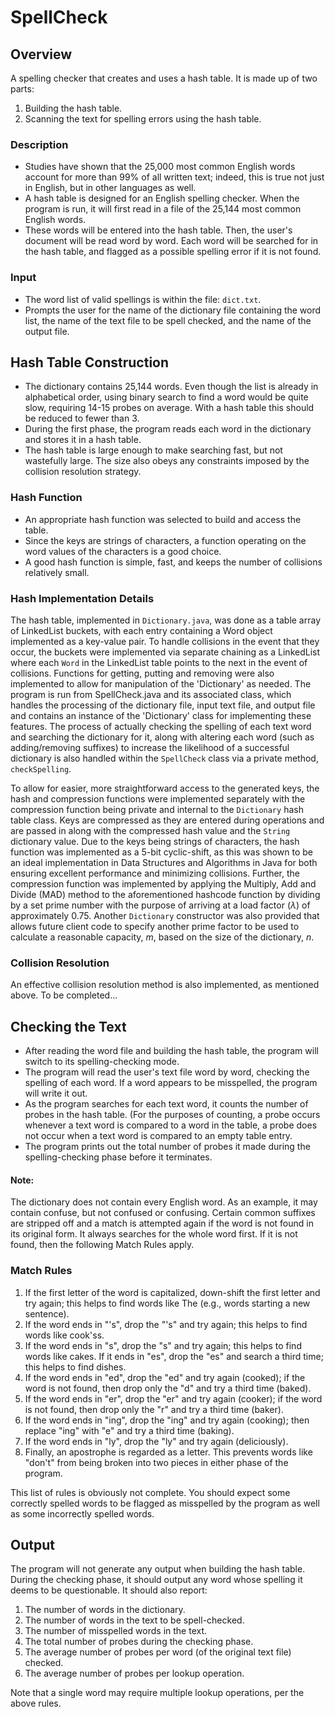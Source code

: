 # SpellCheck
## Overview 
A spelling checker that creates and uses a hash table. It is made up of two parts: 
  1. Building the hash table.
  2. Scanning the text for spelling errors using the hash table. 


### Description 
  * Studies have shown that the 25,000 most common English words account for more than 99% of all written text; indeed, this is true not just in English, but in other languages as well. 
  * A hash table is designed for an English spelling checker. When the program is run, it will first read in a file of the 25,144 most common English words.
  * These words will be entered into the hash table. Then, the user's document will be read word by word. Each word will be searched for in the hash table, and flagged as a possible spelling error if it is not found. 

### Input 
  * The word list of valid spellings is within the file: `dict.txt`.
  * Prompts the user for the name of the dictionary file containing the word list, the name of the text file to be spell checked, and the name of the output file.

## Hash Table Construction 
  * The dictionary contains 25,144 words. Even though the list is already in alphabetical order, using binary search to find a word would be quite slow, requiring 14-15 probes on average. With a hash table this should be reduced to fewer than 3. 
  * During the first phase, the program reads each word in the dictionary and stores it in a hash table.
  * The hash table is large enough to make searching fast, but not wastefully large. The size also obeys any constraints imposed by the collision resolution strategy. 

### Hash Function 
  * An appropriate hash function was selected to build and access the table.
  * Since the keys are strings of characters, a function operating on the word values of the characters is a good choice.
  * A good hash function is simple, fast, and keeps the number of collisions relatively small. 

### Hash Implementation Details
The hash table, implemented in `Dictionary.java`, was done as a table array of LinkedList buckets, with each entry containing a Word object implemented as a key-value pair. To handle collisions in the event that they occur, the buckets were implemented via separate chaining as a LinkedList where each `Word` in the LinkedList table points to the next in the event of collisions. Functions for getting, putting and removing were also implemented to allow for manipulation of the 'Dictionary' as needed. The program is run from SpellCheck.java and its associated class, which handles the processing of the dictionary file, input text file, and output file and contains an instance of the 'Dictionary' class for implementing these features. The process of actually checking the spelling of each text word and searching the dictionary for it, along with altering each word (such as adding/removing suffixes) to increase the likelihood of a successful dictionary is also handled within the `SpellCheck` class via a private method, `checkSpelling`.

To allow for easier, more straightforward access to the generated keys, the hash and compression functions were implemented separately with the compression function being private and internal to the `Dictionary` hash table class. Keys are compressed as they are entered during operations and are passed in along with the compressed hash value and the `String` dictionary value. Due to the keys being strings of characters, the hash function was implemented as a 5-bit cyclic-shift, as this was shown to be an ideal implementation in Data Structures and Algorithms in Java for both ensuring excellent performance and minimizing collisions. Further, the compression function was implemented by applying the Multiply, Add and Divide (MAD) method to the aforementioned hashcode function by dividing by a set prime number with the purpose of arriving at a load factor (*λ*) of approximately 0.75. Another `Dictionary` constructor was also provided that allows future client code to specify another prime factor to be used to calculate a reasonable capacity, *m*, based on the size of the dictionary, *n*.


### Collision Resolution
  An effective collision resolution method is also implemented, as mentioned above. To be completed...

## Checking the Text 
  * After reading the word file and building the hash table, the program will switch to its spelling-checking mode.
  * The program will read the user's text file word by word, checking the spelling of each word. If a word appears to be misspelled, the program will write it out. 
  * As the program searches for each text word, it counts the number of probes in the hash table. (For the purposes of counting, a probe occurs whenever a text word is compared to a word in the table, a probe does not occur when a text word is compared to an empty table entry.
  * The program prints out the total number of probes it made during the spelling-checking phase before it terminates. 
#### Note:
The dictionary does not contain every English word. As an example, it may contain confuse, but not confused or confusing. Certain common suffixes are stripped off and a match is attempted again if the word is not found in its original form. It always searches for the whole word first. If it is not found, then the following Match Rules apply.

### Match Rules  
  1. If the first letter of the word is capitalized, down-shift the first letter and try again; this helps to find words like The (e.g., words starting a new sentence).
  2. If the word ends in "'s", drop the "'s" and try again; this helps to find words like cook'ss.
  3. If the word ends in "s", drop the "s" and try again; this helps to find words like cakes. If it ends in "es", drop the "es" and search a third time; this helps to find dishes.
  4. If the word ends in "ed", drop the "ed" and try again (cooked); if the word is not found, then drop only the "d" and try a third time (baked).
  5. If the word ends in "er", drop the "er" and try again (cooker); if the word is not found, then drop only the "r" and try a third time (baker).
  6. If the word ends in "ing", drop the "ing" and try again (cooking); then replace "ing" with "e" and try a third time (baking).
  7. If the word ends in "ly", drop the "ly" and try again (deliciously).
  8. Finally, an apostrophe is regarded as a letter. This prevents words like "don't" from being broken into two pieces in either phase of the program. 

This list of rules is obviously not complete. You should expect some correctly spelled words to be flagged as misspelled by the program as well as some incorrectly spelled words.

## Output
The program will not generate any output when building the hash table. During the checking phase, it should output any word whose spelling it deems to be questionable. It should also report:
  1. The number of words in the dictionary.
  2. The number of words in the text to be spell-checked.
  3. The number of misspelled words in the text.
  4. The total number of probes during the checking phase.
  5. The average number of probes per word (of the original text file) checked.
  6. The average number of probes per lookup operation.

  Note that a single word may require multiple lookup operations, per the above rules.